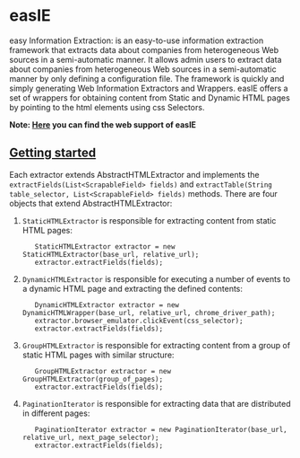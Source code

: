# easIE
easy Information Extraction: is an easy-to-use information extraction framework that extracts data about companies from heterogeneous Web sources in a semi-automatic manner. It allows admin users to extract data about companies from heterogeneous Web sources in a semi-automatic manner by only defining a configuration file. The framework is quickly and simply generating Web Information Extractors and Wrappers. easIE offers a set of wrappers for obtaining content from Static and Dynamic HTML pages by pointing to the html elements using css Selectors.

**Note: [Here](http://easie.iti.gr) you can find the web support of easIE**
<h2><u>Getting started</u></h2>

Each extractor extends AbstractHTMLExtractor and implements the `extractFields(List<ScrapableField> fields)` and `extractTable(String table_selector, List<ScrapableField> fields)` methods. There are four objects that extend AbstractHTMLExtractor:

1. `StaticHTMLExtractor` is responsible for extracting content from static HTML pages:

          StaticHTMLExtractor extractor = new StaticHTMLExtractor(base_url, relative_url);
          extractor.extractFields(fields);

2. `DynamicHTMLExtractor` is responsible for executing a number of events to a dynamic HTML page and extracting the defined contents: 

          DynamicHTMLExtractor extractor = new DynamicHTMLWrapper(base_url, relative_url, chrome_driver_path);
          extractor.browser_emulator.clickEvent(css_selector);
          extractor.extractFields(fields);

3. `GroupHTMLExtractor` is responsible for extracting content from a group of static HTML pages with similar structure:

          GroupHTMLExtractor extractor = new GroupHTMLExtractor(group_of_pages);
          extractor.extractFields(fields);
          
4. `PaginationIterator` is responsible for extracting data that are distributed in different pages:

          PaginationIterator extractor = new PaginationIterator(base_url, relative_url, next_page_selector);
          extractor.extractFields(fields);
          
